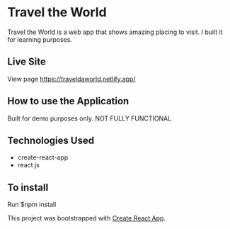 
#  Travel the World
Travel the World is a web app that shows amazing placing to visit. I built it for learning purposes.


## Live Site
View page https://traveldaworld.netlify.app/

## How to use the Application
Built for demo purposes only. NOT FULLY FUNCTIONAL

## Technologies Used

- create-react-app
- react js

## To install

Run $npm install 

This project was bootstrapped with [Create React App](https://github.com/facebook/create-react-app).
